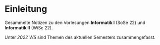 # Einleitung

Gesammelte Notizen zu den Vorlesungen **Informatik I** (SoSe 22) und **Informatik II** (WiSe 22).

Unter *2022 WS* sind Themen des aktuellen Semesters zusammengefasst.